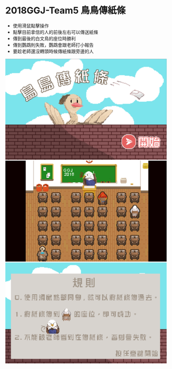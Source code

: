 # 2018GGJ-Team5 鳥鳥傳紙條
* 使用滑鼠點擊操作
* 點擊目前拿信的人的前後左右可以傳送紙條
* 傳到最後的白文鳥的座位時勝利
* 傳到鸚鵡則失敗，鸚鵡會跟老師打小報告
* 要趁老師還沒轉頭時候傳紙條跟旁邊的人

![標題畫面](https://github.com/L1247/2018GGJ-Team5/blob/master/2018-01-28_16-59-33.png)
![遊戲畫面](https://github.com/L1247/2018GGJ-Team5/blob/master/2018-01-28_17-00-40.png)
![規則](https://github.com/L1247/2018GGJ-Team5/blob/master/%E8%A6%8F%E5%89%87.png)
